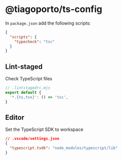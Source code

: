 # @tiagoporto/ts-config

In `package.json` add the following scripts:

```json
{
  "scripts": {
    "typecheck": "tsc"
  }
}
```

## Lint-staged

Check TypeScript files

```mjs
// .lintstagedrc.mjs
export default {
  '*.{ts,tsx}': () => 'tsc',
}
```

## Editor

Set the TypeScript SDK to workspace

```json
// .vscode/settings.json
{
  "typescript.tsdk": "node_modules/typescript/lib"
}
```
